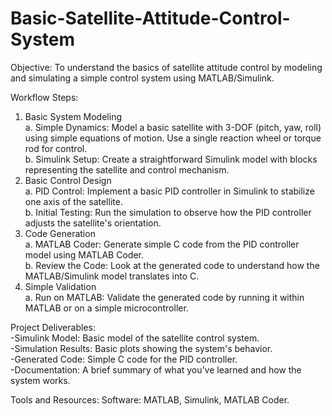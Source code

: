# Basic-Satellite-Attitude-Control-System
Objective:
To understand the basics of satellite attitude control by modeling and simulating a simple control system using MATLAB/Simulink.

Workflow Steps:
1. Basic System Modeling
\
 a. Simple Dynamics:
      Model a basic satellite with 3-DOF (pitch, yaw, roll) using simple equations of motion.
      Use a single reaction wheel or torque rod for control.
   \
  b. Simulink Setup:
      Create a straightforward Simulink model with blocks representing the satellite and control mechanism.
2. Basic Control Design
\
  a. PID Control:
      Implement a basic PID controller in Simulink to stabilize one axis of the satellite.
   \
  b. Initial Testing:
      Run the simulation to observe how the PID controller adjusts the satellite's orientation.
4. Code Generation
\
  a. MATLAB Coder:
      Generate simple C code from the PID controller model using MATLAB Coder.
   \
  b. Review the Code:
      Look at the generated code to understand how the MATLAB/Simulink model translates into C.
6. Simple Validation
\
  a. Run on MATLAB:
      Validate the generated code by running it within MATLAB or on a simple microcontroller.

   
Project Deliverables:
\
-Simulink Model: Basic model of the satellite control system.
\
-Simulation Results: Basic plots showing the system's behavior.
\
-Generated Code: Simple C code for the PID controller.
\
-Documentation: A brief summary of what you’ve learned and how the system works.


Tools and Resources:
Software: MATLAB, Simulink, MATLAB Coder.

